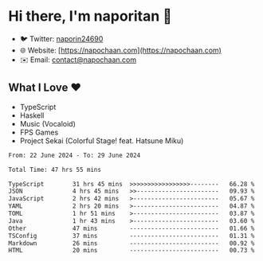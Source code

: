 # Hi there, I'm naporitan 👋

- 🐦 Twitter: [naporin24690](https://twitter.com/naporin24690)
- 🌐 Website: [https://napochaan.com](https://napochaan.com)
- ✉️ Email: [contact@napochaan.com](mailto:contact@napochaan.com)

## What I Love ❤️
- TypeScript
- Haskell
- Music (Vocaloid)
- FPS Games
- Project Sekai (Colorful Stage! feat. Hatsune Miku)

<!--START_SECTION:waka-->

```txt
From: 22 June 2024 - To: 29 June 2024

Total Time: 47 hrs 55 mins

TypeScript        31 hrs 45 mins  >>>>>>>>>>>>>>>>>--------   66.28 %
JSON              4 hrs 45 mins   >>-----------------------   09.93 %
JavaScript        2 hrs 42 mins   >------------------------   05.67 %
YAML              2 hrs 20 mins   >------------------------   04.87 %
TOML              1 hr 51 mins    >------------------------   03.87 %
Java              1 hr 43 mins    >------------------------   03.60 %
Other             47 mins         -------------------------   01.66 %
TSConfig          37 mins         -------------------------   01.31 %
Markdown          26 mins         -------------------------   00.92 %
HTML              20 mins         -------------------------   00.73 %
```

<!--END_SECTION:waka-->

